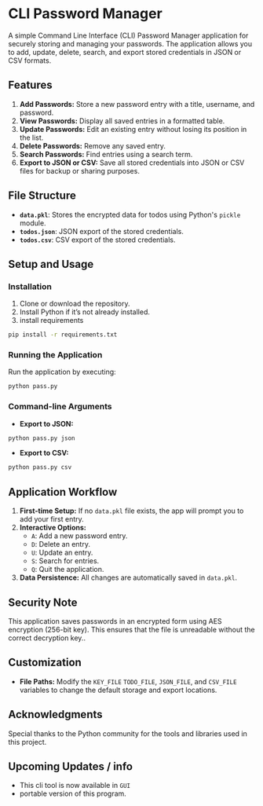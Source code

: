 # CLI Password Manager

A simple Command Line Interface (CLI) Password Manager application for securely storing and managing your passwords. The application allows you to add, update, delete, search, and export stored credentials in JSON or CSV formats.



## Features

1. **Add Passwords:** Store a new password entry with a title, username, and password.
2. **View Passwords:** Display all saved entries in a formatted table.
3. **Update Passwords:** Edit an existing entry without losing its position in the list.
4. **Delete Passwords:** Remove any saved entry.
5. **Search Passwords:** Find entries using a search term.
6. **Export to JSON or CSV:** Save all stored credentials into JSON or CSV files for backup or sharing purposes.



## File Structure

- **`data.pkl`**: Stores the encrypted data for todos using Python's `pickle` module.
- **`todos.json`**: JSON export of the stored credentials.
- **`todos.csv`**: CSV export of the stored credentials.



## Setup and Usage

### Installation

1. Clone or download the repository.
2. Install Python if it’s not already installed.
3. install requirements
```bash
pip install -r requirements.txt
```

### Running the Application

Run the application by executing:

```bash
python pass.py
```

### Command-line Arguments

- **Export to JSON:**

```bash
python pass.py json
```

- **Export to CSV:**

```bash
python pass.py csv
```



## Application Workflow

1. **First-time Setup:** If no `data.pkl` file exists, the app will prompt you to add your first entry.
2. **Interactive Options:**
   - `A`: Add a new password entry.
   - `D`: Delete an entry.
   - `U`: Update an entry.
   - `S`: Search for entries.
   - `Q`: Quit the application.
3. **Data Persistence:** All changes are automatically saved in `data.pkl`.




## Security Note

This application saves passwords in an encrypted form using AES encryption (256-bit key). This ensures that the file is unreadable without the correct decryption key.. 



## Customization

- **File Paths:** Modify the `KEY_FILE` `TODO_FILE`, `JSON_FILE`, and `CSV_FILE` variables to change the default storage and export locations.


## Acknowledgments

Special thanks to the Python community for the tools and libraries used in this project.


## Upcoming Updates / info
- This cli tool is now available in `GUI`
- portable version of this program.

